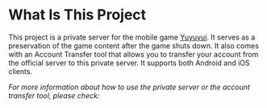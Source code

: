 ﻿# What Is This Project

This project is a private server for the mobile game 
[Yuyuyui](https://yuyuyui.jp/).
It serves as a preservation of the game content after the game shuts down.
It also comes with an Account Transfer tool that allows you to transfer
your account from the official server to this private server. It supports
both Android and iOS clients.

*For more information about how to use the private server or the account
transfer tool, please check:*